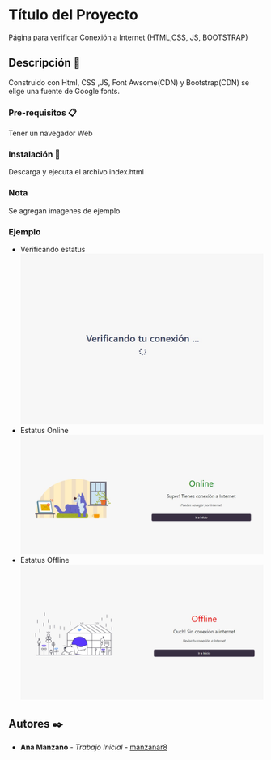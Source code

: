 # Título del Proyecto

Página para verificar Conexión a Internet (HTML,CSS, JS, BOOTSTRAP)

## Descripción 🚀

Construido con Html, CSS ,JS, Font Awsome(CDN) y Bootstrap(CDN) se elige una fuente de Google fonts.

### Pre-requisitos 📋

Tener un navegador Web

### Instalación 🔧

Descarga y ejecuta el archivo index.html

### Nota

Se agregan imagenes de ejemplo

### Ejemplo 
+ Verificando estatus
![alt tag](https://github.com/manzanar8/Proyectos-Javascript/blob/main/pageOffline/images/check.jpg?raw=true) 
+ Estatus Online
![alt tag](https://github.com/manzanar8/Proyectos-Javascript/blob/main/pageOffline/images/online.jpg?raw=true)
+ Estatus Offline
![alt tag](https://github.com/manzanar8/Proyectos-Javascript/blob/main/pageOffline/images/offline.jpg?raw=true)

## Autores ✒️

* **Ana Manzano** - *Trabajo Inicial* - [manzanar8](https://github.com/manzanar8)





